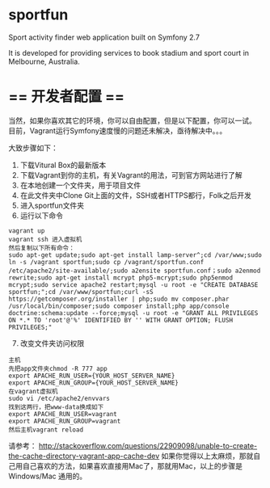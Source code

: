 sportfun
========
Sport activity finder web application built on Symfony 2.7

It is developed for providing services to book stadium and sport court in Melbourne, Australia.

== 开发者配置 ==
========
当然，如果你喜欢其它的环境，你可以自由配置，但是以下配置，你可以一试。
目前，Vagrant运行Symfony速度慢的问题还未解决，亟待解决中。。。

大致步骤如下：
1. 下载Vitural Box的最新版本
2. 下载Vagrant到你的主机，有关Vagrant的用法，可到官方网站进行了解
3. 在本地创建一个文件夹，用于项目文件
4. 在此文件夹中Clone Git上面的文件，SSH或者HTTPS都行，Folk之后开发
5. 进入sportfun文件夹
6. 运行以下命令
```
vagrant up
vagrant ssh 进入虚拟机
然后复制以下所有命令：
sudo apt-get update;sudo apt-get install lamp-server^;cd /var/www;sudo ln -s /vagrant sportfun;sudo cp /vagrant/sportfun.conf /etc/apache2/site-available/;sudo a2ensite sportfun.conf；sudo a2enmod rewrite;sudo apt-get install mcrypt php5-mcrypt;sudo php5enmod mcrypt;sudo service apache2 restart;mysql -u root -e "CREATE DATABASE sportfun;";cd /var/www/sportfun;curl -sS https://getcomposer.org/installer | php;sudo mv composer.phar /usr/local/bin/composer;sudo composer install;php app/console doctrine:schema:update --force;mysql -u root -e "GRANT ALL PRIVILEGES ON *.* TO 'root'@'%' IDENTIFIED BY '' WITH GRANT OPTION; FLUSH PRIVILEGES;"
```


7. 改变文件夹访问权限
```
主机
先把app文件夹chmod -R 777 app
export APACHE_RUN_USER={YOUR_HOST_SERVER_NAME}
export APACHE_RUN_GROUP={YOUR_HOST_SERVER_NAME}
在vagrant虚拟机
sudo vi /etc/apache2/envvars
找到这两行，把www-data换成如下
export APACHE_RUN_USER=vagrant
export APACHE_RUN_GROUP=vagrant
然后主机vagrant reload
```

请参考： 
http://stackoverflow.com/questions/22909098/unable-to-create-the-cache-directory-vagrant-app-cache-dev
如果你觉得以上太麻烦，那就自己用自己喜欢的方法，如果喜欢直接用Mac了，那就用Mac，以上的步骤是Windows/Mac 通用的。
